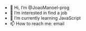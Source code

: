 - 👋 Hi, I’m @JoaoManoel-prog
- 👀 I’m interested in find a job
- 🌱 I’m currently learning JavaScript
- 📫 How to reach me: email

<!---
JoaoManoel-prog/JoaoManoel-prog is a ✨ special ✨ repository because its `README.md` (this file) appears on your GitHub profile.
You can click the Preview link to take a look at your changes.
--->
